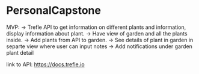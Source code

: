 # PersonalCapstone

MVP: -> Trefle API to get information on different plants and information, display information about plant. 
    -> Have view of garden and all the plants inside. 
    -> Add plants from API to garden. 
    -> See details of plant in garden in separte view where user can input notes
    -> Add notifications under garden plant detail 

link to API: https://docs.trefle.io
